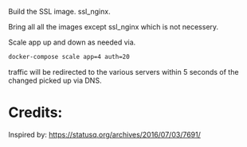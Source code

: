 Build the SSL image. ssl_nginx.  

Bring all all the images except ssl_nginx which is not necessery. 

Scale app up and down as needed via.  

```sh
docker-compose scale app=4 auth=20
```

traffic will be redirected to the various servers within 5 seconds of the changed picked up via DNS. 

# Credits:

Inspired by: https://statusq.org/archives/2016/07/03/7691/

